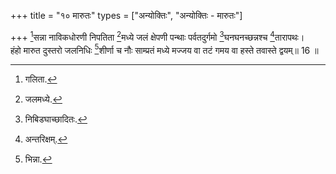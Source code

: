 +++
title = "१० मारुतः"
types = ["अन्योक्तिः", "अन्योक्तिः - मारुतः"]

+++
[^6]सन्ना नाविकधोरणी निपतिता [^7]मध्ये जलं क्षेपणी पन्थाः पर्वतदुर्गमो [^8]घनघनच्छन्नश्च [^9]तारापथः।  
हंहो मारुत दुस्तरो जलनिधिः [^10]शीर्णा च नौः साम्प्रतं मध्ये मज्जय वा तटं गमय वा हस्ते तवास्ते द्वयम्॥ 16 ॥  
  
[^6]: गलिता.

[^7]: जलमध्ये.

[^8]: निबिडघाच्छादितः.

[^9]: अन्तरिक्षम्.

[^10]: भिन्ना.
